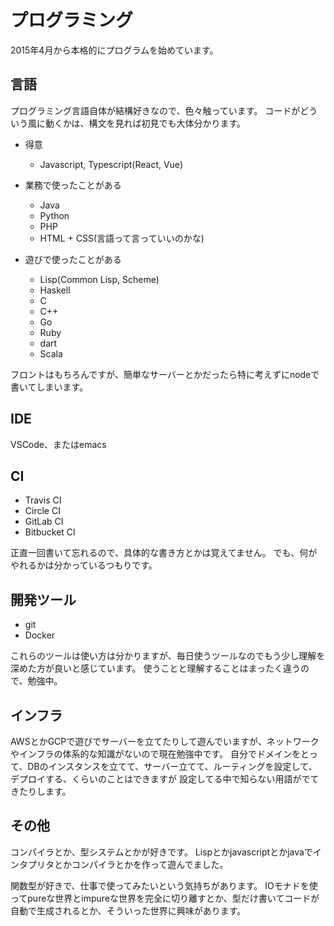 # プログラミング

2015年4月から本格的にプログラムを始めています。

## 言語
プログラミング言語自体が結構好きなので、色々触っています。
コードがどういう風に動くかは、構文を見れば初見でも大体分かります。

- 得意
  + Javascript, Typescript(React, Vue)

- 業務で使ったことがある
  + Java
  + Python
  + PHP
  + HTML + CSS(言語って言っていいのかな)

- 遊びで使ったことがある
  + Lisp(Common Lisp, Scheme)
  + Haskell
  + C
  + C++
  + Go
  + Ruby
  + dart
  + Scala

フロントはもちろんですが、簡単なサーバーとかだったら特に考えずにnodeで書いてしまいます。

## IDE
VSCode、またはemacs

## CI
- Travis CI
- Circle CI
- GitLab CI
- Bitbucket CI

正直一回書いて忘れるので、具体的な書き方とかは覚えてません。
でも、何がやれるかは分かっているつもりです。

## 開発ツール
- git
- Docker

これらのツールは使い方は分かりますが、毎日使うツールなのでもう少し理解を深めた方が良いと感じています。
使うことと理解することはまったく違うので、勉強中。

## インフラ
AWSとかGCPで遊びでサーバーを立てたりして遊んでいますが、ネットワークやインフラの体系的な知識がないので現在勉強中です。
自分でドメインをとって、DBのインスタンスを立てて、サーバー立てて、ルーティングを設定して、デプロイする、くらいのことはできますが
設定してる中で知らない用語がでてきたりします。

## その他
コンパイラとか、型システムとかが好きです。
Lispとかjavascriptとかjavaでインタプリタとかコンパイラとかを作って遊んでました。

関数型が好きで、仕事で使ってみたいという気持ちがあります。
IOモナドを使ってpureな世界とimpureな世界を完全に切り離すとか、型だけ書いてコードが自動で生成されるとか、そういった世界に興味があります。
